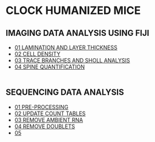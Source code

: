 # CLOCK HUMANIZED MICE

## IMAGING DATA ANALYSIS USING FIJI
- [01 LAMINATION AND LAYER THICKNESS](IMAGING_DATA_ANALYSIS/1_Lamination&LayerThickness_FIJI.ijm)
- [02 CELL DENSITY](IMAGING_DATA_ANALYSIS/2_CellDensity_FIJI.ijm)
- [03 TRACE BRANCHES AND SHOLL ANALYSIS](IMAGING_DATA_ANALYSIS/3_TraceBranches&ShollAnalysis_FIJI.ijm)
- [04 SPINE QUANTIFICATION](IMAGING_DATA_ANALYSIS/4_SpineQuantification_FIJI.ijm)
<br></br>

## SEQUENCING DATA ANALYSIS
- [01 PRE-PROCESSING](SEQUENCING_DATA_ANALYSIS/01_PREPROCESSING.md)
- [02 UPDATE COUNT TABLES](02_UPDATECOUNTS.md)
- [03 REMOVE AMBIENT RNA](03_REMOVEAMBIENT.md)
- [04 REMOVE DOUBLETS](04_REMOVEDOUBLETS.md)
- [05 ]()
<br></br>
